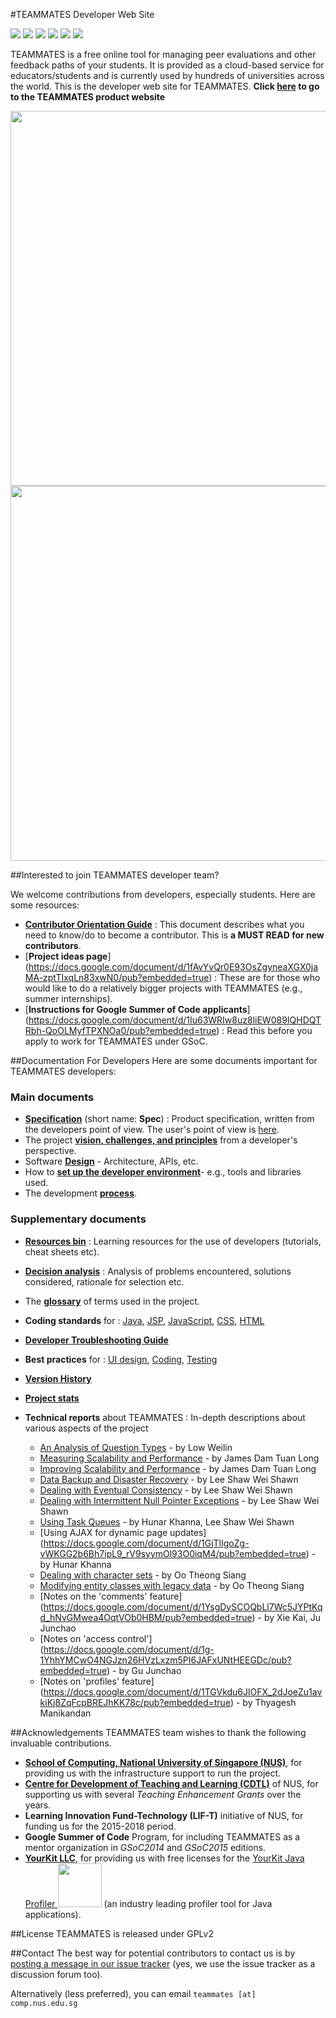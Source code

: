 #TEAMMATES Developer Web Site

<img src="https://img.shields.io/badge/users-80K%2B-brightgreen.svg"> 
<img src="https://img.shields.io/badge/universities-700%2B-green.svg"> 
<img src="https://img.shields.io/badge/java-110%20KLoC-blue.svg">
<img src="https://img.shields.io/badge/js-14%20KLoC-blue.svg">
<img src="https://img.shields.io/badge/html-5%20KLoC-blue.svg">
<img src="https://img.shields.io/badge/css-7%20KLoC-blue.svg">

TEAMMATES is a free online tool for managing peer evaluations and other 
feedback paths of your students. It is provided as a cloud-based service for 
educators/students and is currently used by hundreds of universities across the world.
This is the developer web site for TEAMMATES. **Click [here](http://teammatesv4.appspot.com/)
 to go to the TEAMMATES product website**

<img src="http://4-19.teammatesv4.appspot.com/images/overview.png" width='600'>

<img src="https://teammatesv4.appspot.com/images/raised-edge.png" width='600'>

##Interested to join TEAMMATES developer team?

We welcome contributions from developers, especially students. Here are some resources: 
  * [**Contributor Orientation Guide**](https://docs.google.com/document/d/1cY9pmEmw4dC6Z4LjN1WUTsynJ0jVPgbWsFhdyBy_wCU/pub?embedded=true) : This document describes what you need to know/do to become a contributor. This is **a MUST READ for new contributors**.
  * [**Project ideas page**] (https://docs.google.com/document/d/1fAvYvQr0E93OsZgyneaXGX0jaMA-zptTIxqLn83xwN0/pub?embedded=true) : These are for those who would like to do a relatively bigger projects with TEAMMATES (e.g., summer internships).
  * [**Instructions for Google Summer of Code applicants**] (https://docs.google.com/document/d/1Iu63WRIw8uz8liEW089IQHDQTRbh-QoOLMyfTPXNOa0/pub?embedded=true) : Read this before you apply to work for TEAMMATES under GSoC.

##Documentation For Developers
Here are some documents important for TEAMMATES developers:

### Main documents
  * [**Specification**](https://docs.google.com/document/d/1hjQQHYM3YId0EUSrGnJWG5AeFpDD_G7xg_d--7jg3vU/pub?embedded=true) 
    (short name: **Spec**) : Product specification, written from the developers 
    point of view. The user's point of view is [here](http://teammatesv4.appspot.com/features.html).
  * The project [**vision, challenges, and principles**](/devdocs/overview.md) from a developer's perspective.
  * Software [**Design**](/devdocs/design.md) - Architecture, APIs, etc.
  * How to [**set up the developer environment**](/devdocs/settingUp.md)- e.g., tools and libraries used.
  * The development [**process**](/devdocs/process.md).
  
  
### Supplementary documents 
  * [**Resources bin**](https://docs.google.com/document/pub?id=1LymZ6oeEA6TZRzgW7X2FUxA2MPbZTjUrzIx6si_5ThI&embedded=true)
    : Learning resources for the use of developers (tutorials, cheat sheets etc).
  * [**Decision analysis**](https://docs.google.com/document/pub?id=1o6pNPshCp9S31ymHY0beQ1DVafDa1_k_k7bpxZo5GeU&embedded=true)
    : Analysis of problems encountered, solutions considered, rationale for selection etc.
  * The [**glossary**](/devdocs/glossary.md) of terms used in the project.
  * **Coding standards** for :
    [Java](https://docs.google.com/document/pub?id=1iAESIXM0zSxEa5OY7dFURam_SgLiSMhPQtU0drQagrs&embedded=true), 
    [JSP](https://docs.google.com/document/d/14bXfdveXvoIaPBYpL19m4PK6oPabSnnoawj6OGjOzD4/pub?embedded=true), 
    [JavaScript](https://docs.google.com/document/d/1gZ6WG6HBTJYHAtVkz9kzi_SUuzfXqzO-SvFnLuag2xM/pub?embedded=true),
    [CSS](https://docs.google.com/document/d/1wA9paRA9cS7ByStGbhRRUZLEzEzimrNQjIDPVqy1ScI/pub), 
    [HTML](https://docs.google.com/document/d/12PJYbQoqjK-0LzaUuguQ4kGE--eikCcHfwzZDGwFOJ0/pub?embedded=true)
  * [**Developer Troubleshooting Guide**](https://docs.google.com/document/d/1_p7WOGryOStPfTGA_ZifE1kVlskb1zfd3HZwc4lE4QQ/pub?embedded=true)
  * **Best practices** for : 
    [UI design](https://docs.google.com/document/d/1Vj59--sCYUfxgg-iLI53hMfc6YY1gguATTN_KXTQVUo/pub?embedded=true), 
    [Coding](https://docs.google.com/document/d/14EFJzdhp10qQ9iZ-FwsS1FAf42voe4exrlbefo_zYaU/pub?embedded=true), 
    [Testing](https://docs.google.com/document/d/1aK-1ubIA59fbNsEujwvWKqx7itwLPTD6mzFo4F_oEoI/pub?embedded=true)
  * [**Version History**](https://github.com/TEAMMATES/repo/milestones?direction=desc&sort=due_date&state=closed)
  * [**Project stats**](https://www.openhub.net/p/teammatesonline)
  
   
  * **Technical reports** about TEAMMATES : In-depth descriptions about various aspects of the project
      * [An Analysis of Question Types](https://docs.google.com/document/d/1SH8VkaUH_kv3bT3c8AKiPDJS2Y-XhzZvNb4umavmfCE/pub?embedded=true) - by Low Weilin 
      * [Measuring Scalability and Performance](https://docs.google.com/document/pub?id=1C7fn11fKsgGUx0AT_nH9ZQBi3G7o5zpYqwIIAC40CxU&embedded=true) - by James Dam Tuan Long 
      * [Improving Scalability and Performance](https://docs.google.com/document/pub?id=1v_RYw_Hu1-TExVi0A7d3kxX0CTgFaUtfV1_qYXBhwWs&embedded=true) - by James Dam Tuan Long
      * [Data Backup and Disaster Recovery](https://docs.google.com/document/d/1ECDOy2JUXKLz8t44lXj2t0nvqDtJCjyHM7_HA8DV1fA/pub?embedded=true) - by Lee Shaw Wei Shawn
      * [Dealing with Eventual Consistency](https://docs.google.com/document/d/11HUDa-PlzEEk4-liWlsjC9UbicbfYO1hJMxx_cCEEVE/pub?embedded=true) - by Lee Shaw Wei Shawn
      * [Dealing with Intermittent Null Pointer Exceptions](https://docs.google.com/document/d/1A_QtW8uDFGeeu2KOiWwyuvgm7Jm9pS7nOvmy9B42v_I/pub?embedded=true) - by Lee Shaw Wei Shawn	  
      * [Using Task Queues](https://docs.google.com/document/d/1phgT2hhQ9KkI6jYf6a7N-51CVrLBDmsGapTt_7m3Sp8/pub?embedded=true) - by Hunar Khanna, Lee Shaw Wei Shawn
      * [Using AJAX for dynamic page updates] (https://docs.google.com/document/d/1GjTlIgoZg-vWKGG2b6Bh7ipL9_rV9syymOl93O0iqM4/pub?embedded=true) - by Hunar Khanna
      * [Dealing with character sets](https://docs.google.com/document/d/1ad3olbiqMk4i3geEebzpuqJhXVcLAjOOJQ0fvdifj84/pub?embedded=true) - by Oo Theong Siang
      * [Modifying entity classes with legacy data](https://docs.google.com/document/d/1syHy4BPrM7TkCP7PJYvYZmt7rkRROWqYvBh8w_ZJt1w/pub?embedded=true) - by Oo Theong Siang
      * [Notes on the 'comments' feature] (https://docs.google.com/document/d/1YsgDySCOQbLl7Wc5JYPtKqd_hNvGMwea4OqtVOb0HBM/pub?embedded=true) - by Xie Kai, Ju Junchao
      * [Notes on 'access control'] (https://docs.google.com/document/d/1g-1YhhYMCwO4NGJzn26HVzLxzm5PI6JAFxUNtHEEGDc/pub?embedded=true) - by Gu Junchao
      * [Notes on 'profiles' feature] (https://docs.google.com/document/d/1TGVkdu6JlOFX_2dJoeZu1avkiKj8ZqFcpBREJhKK78c/pub?embedded=true) - by Thyagesh Manikandan

##Acknowledgements
TEAMMATES team wishes to thank the following invaluable contributions. 
* [**School of Computing, National University of Singapore (NUS)**](http://www.comp.nus.edu.sg), for providing us with the infrastructure support to run the project.
* [**Centre for Development of Teaching and Learning (CDTL)**](http://www.cdtl.nus.edu.sg/) of NUS, for supporting us with several *Teaching Enhancement Grants* over the years.
* **Learning Innovation Fund-Technology (LIF-T)** initiative of NUS, for funding us for the 2015-2018 period.
* **Google Summer of Code** Program, for including TEAMMATES as a mentor organization in *GSoC2014* and *GSoC2015* editions.
* [**YourKit LLC**](ttps://www.yourkit.com), for providing us with free licenses for the [YourKit Java Profiler <img src="https://www.yourkit.com/images/yklogo.png" width='70'>](https://www.yourkit.com/.net/profiler/index.jsp) (an industry leading profiler tool for Java applications).

##License
TEAMMATES is released under GPLv2

##Contact 
The best way for potential contributors to contact us is by [posting a message in our issue tracker](https://github.com/TEAMMATES/teammates/issues/new) 
(yes, we use the issue tracker as a discussion forum too).

Alternatively (less preferred), you can email `teammates [at] comp.nus.edu.sg` 
